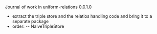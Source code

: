 Journal of work in uniform-relations
0.0.1.0
- extract the triple store and the relatios handling code and bring it to a separate package
- order:
    -- NaiveTripleStore 
